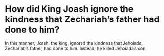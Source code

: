 # How did King Joash ignore the kindness that Zechariah’s father had done to him?

In this manner, Joash, the king, ignored the kindness that Jehoiada, Zechariah’s father, had done to him. Instead, he killed Jehoiada’s son.
